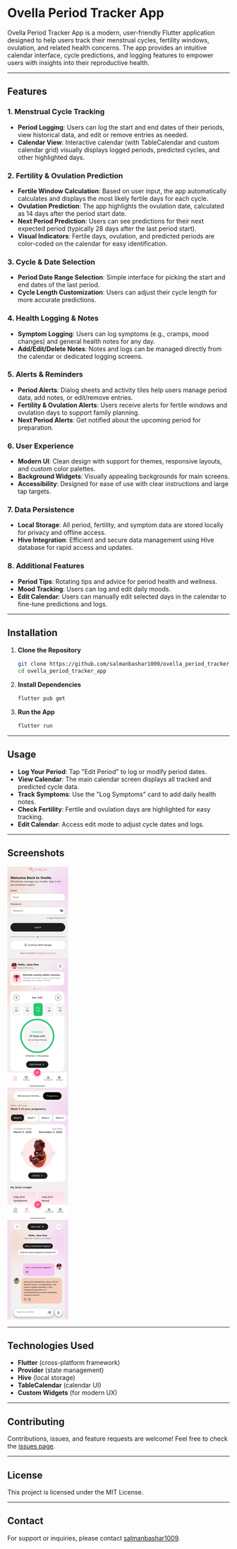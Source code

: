 # Ovella Period Tracker App

Ovella Period Tracker App is a modern, user-friendly Flutter application designed to help users track their menstrual cycles, fertility windows, ovulation, and related health concerns. The app provides an intuitive calendar interface, cycle predictions, and logging features to empower users with insights into their reproductive health.

---

## Features

### 1. Menstrual Cycle Tracking
- **Period Logging**: Users can log the start and end dates of their periods, view historical data, and edit or remove entries as needed.
- **Calendar View**: Interactive calendar (with TableCalendar and custom calendar grid) visually displays logged periods, predicted cycles, and other highlighted days.

### 2. Fertility & Ovulation Prediction
- **Fertile Window Calculation**: Based on user input, the app automatically calculates and displays the most likely fertile days for each cycle.
- **Ovulation Prediction**: The app highlights the ovulation date, calculated as 14 days after the period start date.
- **Next Period Prediction**: Users can see predictions for their next expected period (typically 28 days after the last period start).
- **Visual Indicators**: Fertile days, ovulation, and predicted periods are color-coded on the calendar for easy identification.

### 3. Cycle & Date Selection
- **Period Date Range Selection**: Simple interface for picking the start and end dates of the last period.
- **Cycle Length Customization**: Users can adjust their cycle length for more accurate predictions.

### 4. Health Logging & Notes
- **Symptom Logging**: Users can log symptoms (e.g., cramps, mood changes) and general health notes for any day.
- **Add/Edit/Delete Notes**: Notes and logs can be managed directly from the calendar or dedicated logging screens.

### 5. Alerts & Reminders
- **Period Alerts**: Dialog sheets and activity tiles help users manage period data, add notes, or edit/remove entries.
- **Fertility & Ovulation Alerts**: Users receive alerts for fertile windows and ovulation days to support family planning.
- **Next Period Alerts**: Get notified about the upcoming period for preparation.

### 6. User Experience
- **Modern UI**: Clean design with support for themes, responsive layouts, and custom color palettes.
- **Background Widgets**: Visually appealing backgrounds for main screens.
- **Accessibility**: Designed for ease of use with clear instructions and large tap targets.

### 7. Data Persistence
- **Local Storage**: All period, fertility, and symptom data are stored locally for privacy and offline access.
- **Hive Integration**: Efficient and secure data management using Hive database for rapid access and updates.

### 8. Additional Features
- **Period Tips**: Rotating tips and advice for period health and wellness.
- **Mood Tracking**: Users can log and edit daily moods.
- **Edit Calendar**: Users can manually edit selected days in the calendar to fine-tune predictions and logs.

---

## Installation

1. **Clone the Repository**
   ```bash
   git clone https://github.com/salmanbashar1009/ovella_period_tracker_app.git
   cd ovella_period_tracker_app
   ```

2. **Install Dependencies**
   ```bash
   flutter pub get
   ```

3. **Run the App**
   ```bash
   flutter run
   ```

---

## Usage

- **Log Your Period**: Tap "Edit Period" to log or modify period dates.
- **View Calendar**: The main calendar screen displays all tracked and predicted cycle data.
- **Track Symptoms**: Use the "Log Symptoms" card to add daily health notes.
- **Check Fertility**: Fertile and ovulation days are highlighted for easy tracking.
- **Edit Calendar**: Access edit mode to adjust cycle dates and logs.

---

## Screenshots

![period_tracker_ss.png](assets/period_tracker_ss.png)

---

## Technologies Used

- **Flutter** (cross-platform framework)
- **Provider** (state management)
- **Hive** (local storage)
- **TableCalendar** (calendar UI)
- **Custom Widgets** (for modern UX)

---

## Contributing

Contributions, issues, and feature requests are welcome! Feel free to check the [issues page](https://github.com/salmanbashar1009/ovella_period_tracker_app/issues).

---

## License

This project is licensed under the MIT License.

---

## Contact

For support or inquiries, please contact [salmanbashar1009](https://github.com/salmanbashar1009).